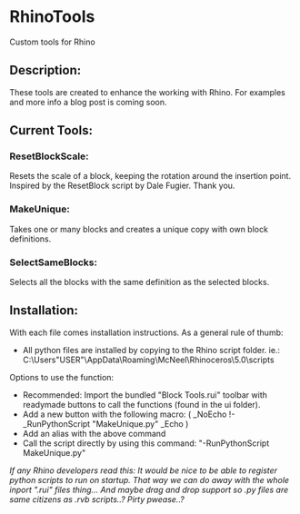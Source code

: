 # RhinoTools
Custom tools for Rhino

## Description:
These tools are created to enhance the working with Rhino.
For examples and more info a blog post is coming soon.

## Current Tools:



### ResetBlockScale:
Resets the scale of a block, keeping the rotation around the insertion point.
Inspired by the ResetBlock script by Dale Fugier. Thank you.

### MakeUnique:
Takes one or many blocks and creates a unique copy with own block definitions.

### SelectSameBlocks:
Selects all the blocks with the same definition as the selected blocks.

## Installation:
With each file comes installation instructions.
As a general rule of thumb:
* All python files are installed by copying to the Rhino script folder. ie.: C:\Users\"USER"\AppData\Roaming\McNeel\Rhinoceros\5.0\scripts

Options to use the function:
* Recommended: Import the bundled "Block Tools.rui" toolbar with readymade buttons to call the functions (found in the ui folder).
* Add a new button with the following macro: ( _NoEcho !-_RunPythonScript "MakeUnique.py" _Echo )
* Add an alias with the above command
* Call the script directly by using this command: "-RunPythonScript MakeUnique.py"

_If any Rhino developers read this:
It would be nice to be able to register python scripts to run on startup. That way we can do away with the whole inport ".rui" files thing...
And maybe drag and drop support so .py files are same citizens as .rvb scripts..? Pirty pwease..?_


